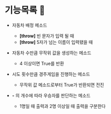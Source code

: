 # 기능목록 🤭

- 자동차 배정 메소드 
    - __[throw]__ 빈 문자가 입력 될 때
    - __[throw]__ 5자가 넘는 이름이 입력됐을 때

- 자동차 수만큼 무작위 값을 생성하는 메소드
  - 4 이상이면 True를 반환 
- 시도 횟수만큼 경주게임을 진행하는 메소드 
  - 무작위 값 메소드로부터 True가 반환되면 전진

- __-__ 의 개수에 따라 우승자를 판단하는 메소드
  - 1명일 때 출력과 2명 이상일 때 출력을 구분한다